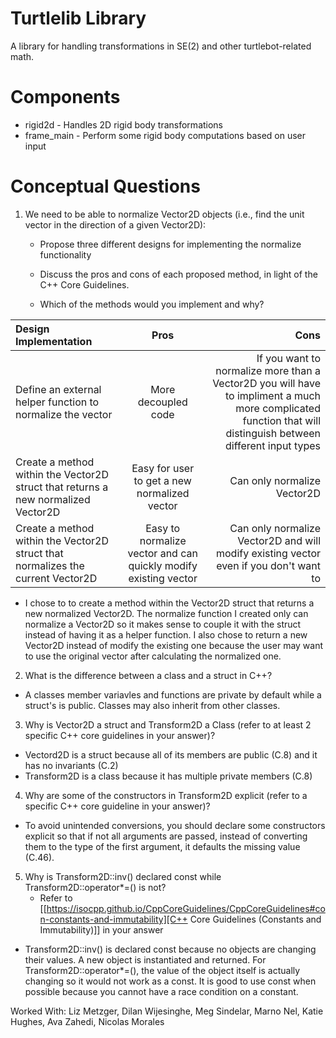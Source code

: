 # Turtlelib Library
A library for handling transformations in SE(2) and other turtlebot-related math.

# Components
- rigid2d - Handles 2D rigid body transformations
- frame_main - Perform some rigid body computations based on user input


# Conceptual Questions
1. We need to be able to normalize Vector2D objects (i.e., find the unit vector in the direction of a given Vector2D):
   - Propose three different designs for implementing the normalize functionality

   - Discuss the pros and cons of each proposed method, in light of the C++ Core Guidelines.

   - Which of the methods would you implement and why?

| Design Implementation      | Pros | Cons     |
| :---        |    :----:   |          ---: |
| Define an external helper function to normalize the vector      | More decoupled code       | If you want to normalize more than a Vector2D you will have to impliment a much more complicated function that will distinguish between different input types   |
| Create a method within the Vector2D struct that returns a new normalized Vector2D   | Easy for user to get a new normalized vector        | Can only normalize Vector2D      |
| Create a method within the Vector2D struct that normalizes the current Vector2D   | Easy to normalize vector and can quickly modify existing vector        | Can only normalize Vector2D and will modify existing vector even if you don't want to      |

* I chose to to create a method within the Vector2D struct that returns a new normalized Vector2D.
The normalize function I created only can normalize a Vector2D so it makes sense to couple it with 
the struct instead of having it as a helper function. I also chose to return a new Vector2D instead 
of modify the existing one because the user may want to use the original vector after calculating
the normalized one.



2. What is the difference between a class and a struct in C++?
* A classes member variavles and functions are private by default while a struct's is public. Classes
may also inherit from other classes.



3. Why is Vector2D a struct and Transform2D a Class (refer to at least 2 specific C++ core guidelines in your answer)?
* Vectord2D is a struct because all of its members are public (C.8) and it has no invariants (C.2)
* Transform2D is a class because it has multiple private members (C.8)



4. Why are some of the constructors in Transform2D explicit (refer to a specific C++ core guideline in your answer)?
* To avoid unintended conversions, you should declare some constructors explicit so that if not all 
arguments are passed, instead of converting them to the type of the first argument, it defaults the
missing value (C.46).



5. Why is Transform2D::inv() declared const while Transform2D::operator*=() is not?
   - Refer to [[https://isocpp.github.io/CppCoreGuidelines/CppCoreGuidelines#con-constants-and-immutability][C++ Core Guidelines (Constants and Immutability)]] in your answer
* Transform2D::inv() is declared const because no objects are changing their values. A new object is
instantiated and returned. For Transform2D::operator*=(), the value of the object itself is actually
changing so it would not work as a const. It is good to use const when possible because you cannot
have a race condition on a constant.

Worked With: Liz Metzger, Dilan Wijesinghe, Meg Sindelar, Marno Nel, Katie Hughes, Ava Zahedi, Nicolas Morales